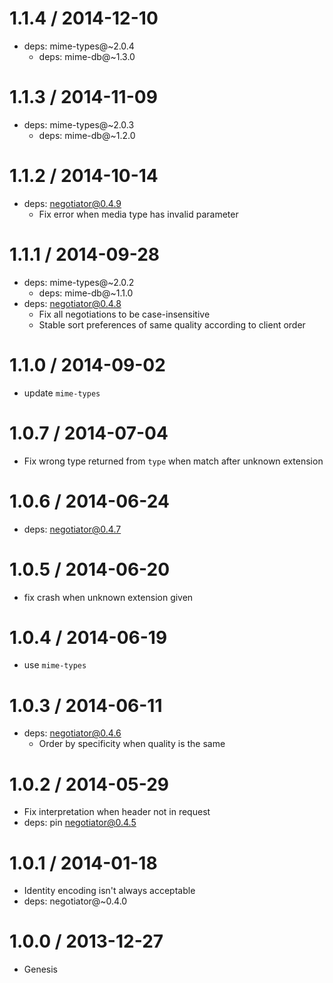 1.1.4 / 2014-12-10
====

  * deps: mime-types@~2.0.4
    - deps: mime-db@~1.3.0

1.1.3 / 2014-11-09
====

  * deps: mime-types@~2.0.3
    - deps: mime-db@~1.2.0

1.1.2 / 2014-10-14
====

  * deps: negotiator@0.4.9
    - Fix error when media type has invalid parameter

1.1.1 / 2014-09-28
====

  * deps: mime-types@~2.0.2
    - deps: mime-db@~1.1.0
  * deps: negotiator@0.4.8
    - Fix all negotiations to be case-insensitive
    - Stable sort preferences of same quality according to client order

1.1.0 / 2014-09-02
====

  * update `mime-types`

1.0.7 / 2014-07-04
====

  * Fix wrong type returned from `type` when match after unknown extension

1.0.6 / 2014-06-24
====

  * deps: negotiator@0.4.7

1.0.5 / 2014-06-20
====

 * fix crash when unknown extension given

1.0.4 / 2014-06-19
====

  * use `mime-types`

1.0.3 / 2014-06-11
====

  * deps: negotiator@0.4.6
    - Order by specificity when quality is the same

1.0.2 / 2014-05-29
====

  * Fix interpretation when header not in request
  * deps: pin negotiator@0.4.5

1.0.1 / 2014-01-18
====

  * Identity encoding isn't always acceptable
  * deps: negotiator@~0.4.0

1.0.0 / 2013-12-27
====

  * Genesis
